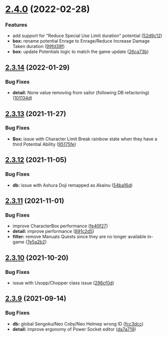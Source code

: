 # [2.4.0](https://github.com/Nagarian/optc-box-manager/compare/v2.3.14...v2.4.0) (2022-02-28)


### Features

* add support for "Reduce Special Use Limit duration" potential ([52d9c12](https://github.com/Nagarian/optc-box-manager/commit/52d9c12678a4ea569aea3eb8fbcd1f58aa57a2bc))
* **box:** rename potential Enrage to Enrage/Reduce Increase Damage Taken duration ([99fd39f](https://github.com/Nagarian/optc-box-manager/commit/99fd39f6cc876f7c0d72763847ae0f73f78dc6bd))
* **box:** update Potentials logic to match the game update ([26ca73b](https://github.com/Nagarian/optc-box-manager/commit/26ca73b8d58f6ab11a3adc61e383ad9213097f9a))



## [2.3.14](https://github.com/Nagarian/optc-box-manager/compare/v2.3.13...v2.3.14) (2022-01-29)


### Bug Fixes

* **detail:** None value removing from sailor (following DB refactoring) ([101134d](https://github.com/Nagarian/optc-box-manager/commit/101134dc1553651af876bccd26e83e74580331f0))



## [2.3.13](https://github.com/Nagarian/optc-box-manager/compare/v2.3.12...v2.3.13) (2021-11-27)


### Bug Fixes

* **Box:** issue with Character Limit Break rainbow state when they have a third Potential Ability ([95175fe](https://github.com/Nagarian/optc-box-manager/commit/95175fee4db85fd137720d1ef4503f7a3e114e75))



## [2.3.12](https://github.com/Nagarian/optc-box-manager/compare/v2.3.11...v2.3.12) (2021-11-05)


### Bug Fixes

* **db:** issue with Ashura Doji remapped as Akainu ([54ba16d](https://github.com/Nagarian/optc-box-manager/commit/54ba16d0eb7dfa8e3c9a8ed0147acf7620105ea7))



## [2.3.11](https://github.com/Nagarian/optc-box-manager/compare/v2.3.10...v2.3.11) (2021-11-01)


### Bug Fixes

* improve CharacterBox performance ([fe40f27](https://github.com/Nagarian/optc-box-manager/commit/fe40f274191c2755f6bc33ccdf16148059905a56))
* **detail:** improve performance ([891c2d5](https://github.com/Nagarian/optc-box-manager/commit/891c2d579638247558c2c38c5e3ea5a4c9a42a21))
* **filter:** remove Manuals Quests since they are no longer available in-game ([7e5a2b2](https://github.com/Nagarian/optc-box-manager/commit/7e5a2b22c3e259e022e570e452788222725a00ca))



## [2.3.10](https://github.com/Nagarian/optc-box-manager/compare/v2.3.9...v2.3.10) (2021-10-20)


### Bug Fixes

* issue with Usopp/Chopper class issue ([296cf0d](https://github.com/Nagarian/optc-box-manager/commit/296cf0dd0f1f81e12a862e3dadf9f78a1da19615))



## [2.3.9](https://github.com/Nagarian/optc-box-manager/compare/v2.3.8...v2.3.9) (2021-09-14)


### Bug Fixes

* **db:** global Sengoku/Neo Coby/Neo Helmep wrong ID ([fcc3dcc](https://github.com/Nagarian/optc-box-manager/commit/fcc3dcc784c22839f18816793c7da7e9803598ac))
* **detail:** improve ergonomy of Power Socket editor ([da7a719](https://github.com/Nagarian/optc-box-manager/commit/da7a7198443fc89a4fb4b301577e76eb144b7a00))



